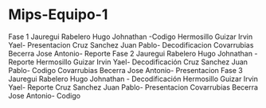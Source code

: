 # Mips-Equipo-1
Fase 1 
Jauregui Rabelero Hugo Johnathan -Codigo
Hermosillo Guizar Irvin Yael- Presentacion
Cruz Sanchez Juan Pablo- Decodificacion
Covarrubias Becerra Jose Antonio- Reporte
Fase 2
Jauregui Rabelero Hugo Johnathan - Reporte
Hermosillo Guizar Irvin Yael- Decodificación
Cruz Sanchez Juan Pablo- Codigo
Covarrubias Becerra Jose Antonio- Presentacion
Fase 3
Jauregui Rabelero Hugo Johnathan - Decodificación 
Hermosillo Guizar Irvin Yael- Reporte
Cruz Sanchez Juan Pablo- Presentacion 
Covarrubias Becerra Jose Antonio- Codigo
